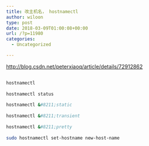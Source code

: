 ```yaml
---
title: 改主机名， hostnamectl
author: wiloon
type: post
date: 2018-03-09T01:00:08+00:00
url: /?p=11980
categories:
  - Uncategorized

---
```

http://blog.csdn.net/peterxiaoq/article/details/72912862

```bash
  
hostnamectl
  
hostnamectl status
  
hostnamectl &#8211;static
  
hostnamectl &#8211;transient
  
hostnamectl &#8211;pretty
  
sudo hostnamectl set-hostname new-host-name

```